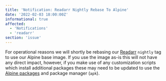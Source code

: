 ```yaml
---
title: 'Notification: Readarr Nightly Rebase To Alpine'
date: '2022-02-03 18:00:00Z'
informational: true
affected:
  - 'Notifications'
  - 'readarr'
section: 'issue'
---
```

For operational reasons we will shortly be rebasing our [Readarr](https://github.com/linuxserver/docker-readarr) `nightly` tag to use our Alpine base image. If you use the image as-is this will not have any direct impact, however, if you make use of any customization scripts which install additional packages these may need to be updated to use the [Alpine packages](https://pkgs.alpinelinux.org/packages?name=&branch=v3.15) and package manager (`apk`).
